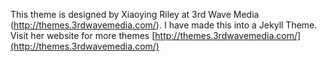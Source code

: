 This theme is designed by Xiaoying Riley at 3rd Wave Media (http://themes.3rdwavemedia.com/).
I have made this into a Jekyll Theme.
Visit her website for more themes [http://themes.3rdwavemedia.com/](http://themes.3rdwavemedia.com/)
